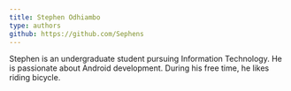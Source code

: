 ```yaml
---
title: Stephen Odhiambo
type: authors
github: https://github.com/Sephens
---
```

Stephen is an undergraduate student pursuing Information Technology. He is passionate about Android development. During his free time, he likes riding bicycle.
